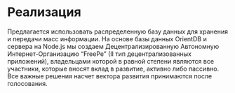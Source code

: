 # Реализация



Предлагается использовать распределенную базу данных для хранения и передачи масс информации. На основе базы данных OrientDB и сервера на Node.js мы создаем Децентрализированную Автономную Интернет-Организацию “FreePe” (II тип децентрализованных приложений), владельцами которой в равной степени являются все участники, которые вносят вклад в развитие, активно либо пассивно. Все важные решения насчет вектора развития принимаются после голосования.

